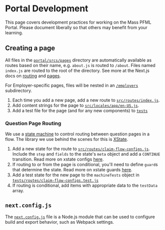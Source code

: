 # Portal Development

This page covers development practices for working on the Mass PFML Portal. Please document liberally so that others may benefit from your learning.

## Creating a page

All files in the [`portal/srcs/pages`](../../portal/src/pages) directory are automatically available as routes based on their name, e.g. `about.js` is routed to `/about`. Files named `index.js` are routed to the root of the directory. See more at the Next.js docs on [routing](https://nextjs.org/docs/routing/introduction) and [pages](https://nextjs.org/docs/basic-features/pages).

For Employer-specific pages, files will be nested in an [`/employers`](../../portal/src/pages/employers) subdirectory.

1. Each time you add a new page, add a new route to [`src/routes/index.js`](../../portal/src/routes/index.js).
1. Add content strings for the page to [`src/locales/app/en-US.js`](../../portal/src/locales/app/en-US.js).
1. Add a test file for the page (and for any new components) to [`tests`](../../portal/tests/)

### Question Page Routing

We use a [state machine](https://statecharts.github.io/) to control routing between question pages in a flow. The library we use behind the scenes for this is [XState](https://xstate.js.org/docs/).

1. Add a new state for the route to [`src/routes/claim-flow-configs.js`](../../portal/src/routes/claim-flow-configs.js). Include the `step` and `fields` to the state's `meta` object and add a `CONTINUE` transition. Read more on xstate configs [here](https://xstate.js.org/docs/guides/transitions.html#machine-transition-method).
1. If routing to or from the page is conditional, you'll need to define `guard`s that determine the state. Read more on xstate guards [here](https://xstate.js.org/docs/guides/guards.html#guards-condition-functions).
1. Add a test state for the new page to the `machineTests` object in [`tests/routes/claim-flow-configs.test.js`](../../portal/tests/routes/claim-flow-configs.test.js)
1. If routing is conditional, add items with appropriate data to the `testData` array.

## `next.config.js`

The [`next.config.js`](https://nextjs.org/docs/api-reference/next.config.js/introduction) file is a Node.js module that can be used to configure build and export behavior, such as Webpack settings.
